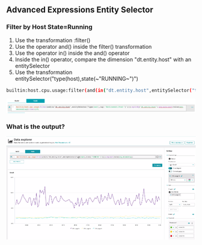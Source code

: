 ## Advanced Expressions Entity Selector

### Filter by Host State=Running
1. Use the transformation :filter()
2. Use the operator and() inside the filter() transformation
3. Use the operator in() inside the and() operator
4. Inside the in() operator, compare the dimension "dt.entity.host" with an entitySelector
5. Use the transformation entitySelector("type(host),state(~"RUNNING~")")

```bash
builtin:host.cpu.usage:filter(and(in("dt.entity.host",entitySelector("type(host),state(~"RUNNING~")")))):splitBy("dt.entity.host"):avg:sort(value(avg,descending)):limit(10)
```

![expressions4](../../../assets/images/expressions4.png)

### What is the output?

![queryexplorer](../../../assets/images/queryexplorer.png)
